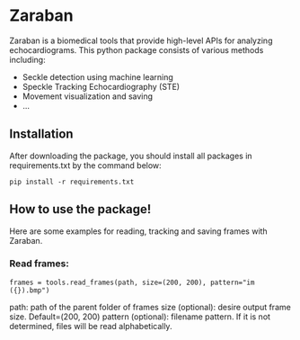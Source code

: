 # Zaraban
Zaraban is a biomedical tools that provide high-level APIs for analyzing echocardiograms. 
This python package consists of various methods including:
- Seckle detection using machine learning
- Speckle Tracking Echocardiography (STE)
- Movement visualization and saving
- ...

## Installation

After downloading the package, you should install all packages in requirements.txt by the command below:

    pip install -r requirements.txt


## How to use the package!

Here are some examples for reading, tracking and saving frames with Zaraban.

### Read frames:

    frames = tools.read_frames(path, size=(200, 200), pattern="im ({}).bmp")
    
path: path of the parent folder of frames
size (optional): desire output frame size. Default=(200, 200)
pattern (optional): filename pattern. If it is not determined, files will be read alphabetically. 
    

      
